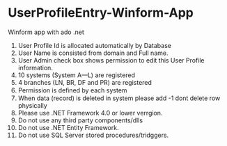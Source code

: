 # UserProfileEntry-Winform-App  
Winform app with ado .net  
1. User Profile Id is allocated automatically by Database    
2. User Name is consisted from domain and Full name.  
3. User Admin check box shows permission to edit this User Profile information.  
4. 10 systems (System A—L) are registered  
5. 4 branches (LN, BR, DF and PR) are registered  
6. Permission is deﬁned by each system  
7. When data (record) is deleted in system please add -1 dont delete row physically  
8. Please use .NET Framework 4.0 or lower verrgion.  
9. Do not use any third party components/dlls  
10. Do not use .NET Entity Framework.  
11. Do not use SQL Server stored procedures/tridggers.  
